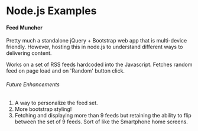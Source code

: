 <h1>Node.js Examples</h1>
<h4>Feed Muncher</h4>
Pretty much a standalone jQuery + Bootstrap web app that is multi-device friendly. However, hosting this in node.js to understand different ways to delivering content.

Works on a set of RSS feeds hardcoded into the Javascript. Fetches random feed on page load and on 'Random' button click.

<h6>Future Enhancements</h6>
<ol>
<li>A way to personalize the feed set.</li>
<li> More bootstrap styling!</li>
<li>Fetching and displaying more than 9 feeds but retaining the ability to flip between the set of 9 feeds. Sort of like the Smartphone home screens.</li>
</ol>

<h4></h4> 